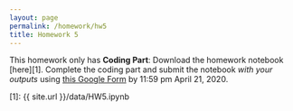 ```yaml
---
layout: page
permalink: /homework/hw5
title: Homework 5
---
```


This homework only has **Coding Part**: Download the homework notebook [here][1]. Complete the coding part and submit the notebook _with your outputs_ using [this Google Form](https://forms.gle/CFtAaCJ2ZePHqNFz8) by 11:59 pm April 21, 2020.

[1]: {{ site.url }}/data/HW5.ipynb
